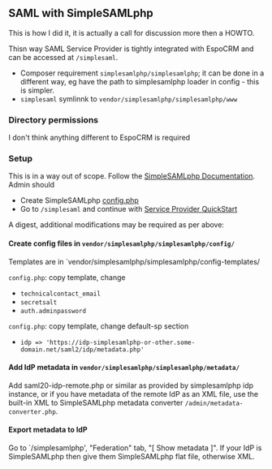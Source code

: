 ## SAML with SimpleSAMLphp

This is how I did it, it is actually a call for discussion more then a HOWTO.

Thisn way SAML Service Provider is tightly integrated with EspoCRM and can be accessed at `/simplesaml`.

* Composer requirement `simplesamlphp/simplesamlphp`; it can be done in a different way,
eg have the path to simplesamlphp loader in config - this is simpler.
* `simplesaml` symlinnk to `vendor/simplesamlphp/simplesamlphp/www`

### Directory permissions

I don't think anything different to EspoCRM is required

### Setup

This is in a way out of scope. Follow the [SimpleSAMLphp Documentation](https://simplesamlphp.org/docs/stable/). Admin should

* Create SimpleSAMLphp [config.php](https://simplesamlphp.org/docs/stable/simplesamlphp-install#section_7)
* Go to `/simplesaml` and continue with [Service Provider QuickStart](https://simplesamlphp.org/docs/stable/simplesamlphp-sp)

A digest, additional modifications may be required as per above:

#### Create config files in `vendor/simplesamlphp/simplesamlphp/config/`

Templates are in `vendor/simplesamlphp/simplesamlphp/config-templates/

`config.php`: copy template, change
* `technicalcontact_email`
* `secretsalt`
* `auth.adminpassword`

`config.php`: copy template, change default-sp section
* `idp => 'https://idp-simplesamlphp-or-other.some-domain.net/saml2/idp/metadata.php'`

#### Add IdP metadata in `vendor/simplesamlphp/simplesamlphp/metadata/`

Add saml20-idp-remote.php or similar as provided by simplesamlphp idp instance, or if you have metadata of the remote IdP
as an XML file, use the built-in XML to SimpleSAMLphp metadata converter `/admin/metadata-converter.php`.

#### Export metadata to IdP

Go to `/simplesamlphp', "Federation" tab, "[ Show metadata ]".
If your IdP is SimpleSAMLphp then give them SimpleSAMLphp flat file, otherwise XML.
